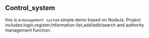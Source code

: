 ## Control_system
this is a `management system` simple demo based on NodeJs.
Project includes:login,register,Information-list,add/edit/search and authority management function.

